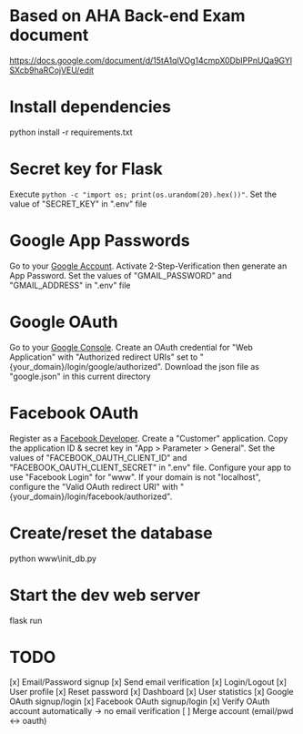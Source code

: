 # Based on AHA Back-end Exam document
https://docs.google.com/document/d/15tA1qlVOg14cmpX0DbIPPnUQa9GYlSXcb9haRCojVEU/edit

# Install dependencies
python install -r requirements.txt

# Secret key for Flask
Execute `python -c "import os; print(os.urandom(20).hex())"`.
Set the value of "SECRET_KEY" in ".env" file

# Google App Passwords
Go to your [Google Account](https://myaccount.google.com/).
Activate 2-Step-Verification then generate an App Password.
Set the values of "GMAIL_PASSWORD" and "GMAIL_ADDRESS" in ".env" file

# Google OAuth
Go to your [Google Console](https://console.developers.google.com/).
Create an OAuth credential for "Web Application" with "Authorized redirect URIs" set to "{your_domain}/login/google/authorized".
Download the json file as "google.json" in this current directory

# Facebook OAuth
Register as a [Facebook Developer](https://developers.facebook.com/docs/development/register/?locale=fr_FR).
Create a "Customer" application.
Copy the application ID & secret key in "App > Parameter > General".
Set the values of "FACEBOOK_OAUTH_CLIENT_ID" and "FACEBOOK_OAUTH_CLIENT_SECRET" in ".env" file.
Configure your app to use "Facebook Login" for "www".
If your domain is not "localhost", configure the "Valid OAuth redirect URI" with "{your_domain}/login/facebook/authorized".

# Create/reset the database
python www\init_db.py

# Start the dev web server
flask run

# TODO
[x] Email/Password signup
[x] Send email verification
[x] Login/Logout
[x] User profile
[x] Reset password
[x] Dashboard
[x] User statistics
[x] Google OAuth signup/login
[x] Facebook OAuth signup/login
[x] Verify OAuth account automatically -> no email verification
[ ] Merge account (email/pwd <-> oauth)
